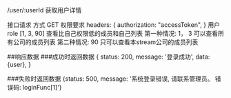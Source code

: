 /user/:userId
获取用户详情

接口请求 方式 GET
权限要求
headers: {
	authorization: "accessToken",
}
用户 role  [1, 3, 90] 查看比自己权限低的成员和自己列表
第一种情况: 1， 3 可以查看所有公司的成员列表
第二种情况: 90 只可以查看本stream公司的成员列表

##响应数据
###成功时返回数据
{
	status: 200,
	message: '登录成功',
	data: {user},
}

###失败时返回数据
{status: 500, message: '系统登录错误, 请联系管理员。 错误码: loginFunc[1]'}